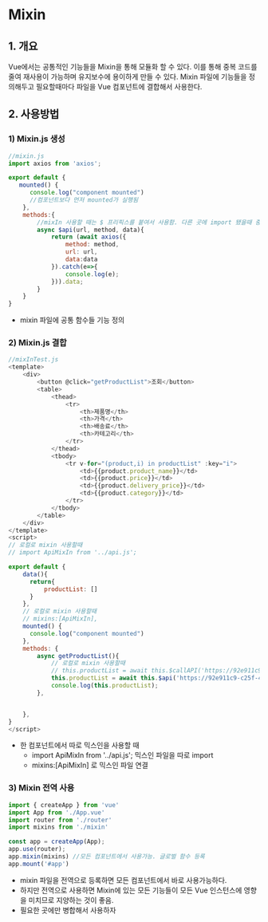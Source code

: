 # Mixin
## 1. 개요
Vue에서는 공통적인 기능들을 Mixin을 통해 모듈화 할 수 있다. 이를 통해 중복 코드를 줄여 재사용이 가능하며 유지보수에 용이하게 만들 수 있다. Mixin 파일에 기능들을 정의해두고 필요할때마다 파일을 Vue 컴포넌트에 결합해서 사용한다.

## 2. 사용방법

### 1) Mixin.js 생성
```javascript
//mixin.js
import axios from 'axios';

export default {
   mounted() {
      console.log("component mounted") 
      //컴포넌트보다 먼저 mounted가 실행됨 
    },
    methods:{
        //mixIn 사용할 때는 $ 프리픽스를 붙여서 사용함. 다른 곳에 import 됐을때 중복 안되게
        async $api(url, method, data){
            return (await axios({
                method: method,
                url: url,
                data:data
            }).catch(e=>{
                console.log(e);
            })).data;
        }
    }
}
```
* mixin 파일에 공통 함수들 기능 정의

### 2) Mixin.js 결합

```javascript
//mixInTest.js
<template>
    <div>
        <button @click="getProductList">조회</button>
        <table>
            <thead>
                <tr>
                    <th>제품명</th>
                    <th>가격</th>
                    <th>배송료</th>
                    <th>카테고리</th>
                </tr>
            </thead>
            <tbody>
                <tr v-for="(product,i) in productList" :key="i">
                    <td>{{product.product_name}}</td>
                    <td>{{product.price}}</td>
                    <td>{{product.delivery_price}}</td>
                    <td>{{product.category}}</td>
                </tr>
            </tbody>
        </table>
    </div>
</template>
<script>
// 로컬로 mixin 사용할때
// import ApiMixIn from '../api.js';

export default {
    data(){
      return{
          productList: []
      }
    },
    // 로컬로 mixin 사용할때
    // mixins:[ApiMixIn],
    mounted() {
      console.log("component mounted")
    },
    methods: {
        async getProductList(){
            // 로컬로 mixin 사용할때
            // this.productList = await this.$callAPI('https://92e911c9-c25f-446b-b6eb-108fcabb3c00.mock.pstmn.io/productList','get', {})
            this.productList = await this.$api('https://92e911c9-c25f-446b-b6eb-108fcabb3c00.mock.pstmn.io/productList','get', {})
            console.log(this.productList);
        },


    },
}
</script>

```
* 한 컴포넌트에서 따로 믹스인을 사용할 때 
  * import ApiMixIn from '../api.js'; 믹스인 파일을 따로 import 
  * mixins:[ApiMixIn] 로 믹스인 파일 연결
 
 ### 3) Mixin 전역 사용
 ```javascript
import { createApp } from 'vue'
import App from './App.vue'
import router from './router'
import mixins from './mixin'

const app = createApp(App);
app.use(router);
app.mixin(mixins) //모든 컴포넌트에서 사용가능. 글로벌 함수 등록
app.mount('#app')

 ```
 * mixin 파일을 전역으로 등록하면 모든 컴포넌트에서 바로 사용가능하다.
 * 하지만 전역으로 사용하면 Mixin에 있는 모든 기능들이 모든 Vue 인스턴스에 영향을 미치므로 지양하는 것이 좋음. 
 * 필요한 곳에만 병합해서 사용하자